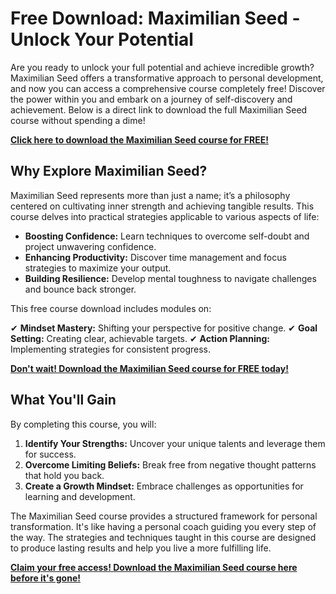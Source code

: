 # Free Download: Maximilian Seed - Unlock Your Potential

Are you ready to unlock your full potential and achieve incredible growth? Maximilian Seed offers a transformative approach to personal development, and now you can access a comprehensive course completely free! Discover the power within you and embark on a journey of self-discovery and achievement. Below is a direct link to download the full Maximilian Seed course without spending a dime!

[**Click here to download the Maximilian Seed course for FREE!**](https://udemywork.com/maximilian-seed)

## Why Explore Maximilian Seed?

Maximilian Seed represents more than just a name; it’s a philosophy centered on cultivating inner strength and achieving tangible results. This course delves into practical strategies applicable to various aspects of life:

*   **Boosting Confidence:** Learn techniques to overcome self-doubt and project unwavering confidence.
*   **Enhancing Productivity:** Discover time management and focus strategies to maximize your output.
*   **Building Resilience:** Develop mental toughness to navigate challenges and bounce back stronger.

This free course download includes modules on:

✔ **Mindset Mastery:** Shifting your perspective for positive change.
✔ **Goal Setting:** Creating clear, achievable targets.
✔ **Action Planning:** Implementing strategies for consistent progress.

[**Don't wait! Download the Maximilian Seed course for FREE today!**](https://udemywork.com/maximilian-seed)

## What You'll Gain

By completing this course, you will:

1.  **Identify Your Strengths:** Uncover your unique talents and leverage them for success.
2.  **Overcome Limiting Beliefs:** Break free from negative thought patterns that hold you back.
3.  **Create a Growth Mindset:** Embrace challenges as opportunities for learning and development.

The Maximilian Seed course provides a structured framework for personal transformation. It's like having a personal coach guiding you every step of the way. The strategies and techniques taught in this course are designed to produce lasting results and help you live a more fulfilling life.

[**Claim your free access! Download the Maximilian Seed course here before it's gone!**](https://udemywork.com/maximilian-seed)
